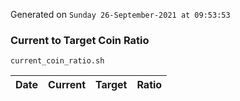 Generated on `Sunday 26-September-2021 at 09:53:53`

### Current to Target Coin Ratio
`current_coin_ratio.sh`

Date|Current|Target|Ratio
---|---|---|---
